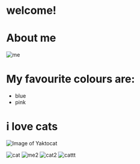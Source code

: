# welcome!
# About me
![me](http://octodex.github.com/images/femalecodertocat.png)

# My favourite colours are:
+ blue
+ pink


# **i love cats**

![Image of Yaktocat](https://octodex.github.com/images/yaktocat.png)

![cat](http://octodex.github.com/images/maxtocat.gif)
![me2](http://octodex.github.com/images/Mardigrastocat.png)
![cat2](http://octodex.github.com/images/snowoctocat.png)
![cattt](http://octodex.github.com/images/twenty-percent-cooler-octocat.png)

